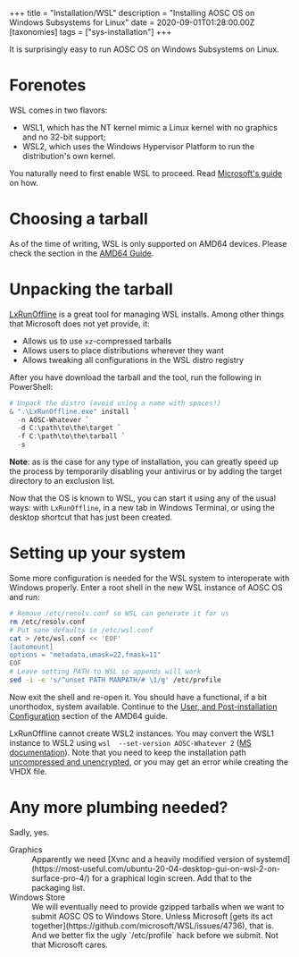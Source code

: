+++
title = "Installation/WSL"
description = "Installing AOSC OS on Windows Subsystems for Linux"
date = 2020-09-01T01:28:00.00Z
[taxonomies]
tags = ["sys-installation"]
+++

It is surprisingly easy to run AOSC OS on Windows Subsystems on Linux.

# Forenotes

WSL comes in two flavors:

* WSL1, which has the NT kernel mimic a Linux kernel with no graphics and no 32-bit support;
* WSL2, which uses the Windows Hypervisor Platform to run the distribution's own kernel.

You naturally need to first enable WSL to proceed. Read [Microsoft's guide](https://docs.microsoft.com/en-us/windows/wsl/install-win10) on how.

# Choosing a tarball

As of the time of writing, WSL is only supported on AMD64 devices. Please check the section in the [AMD64 Guide](@/aosc-os/installation/amd64.md#choosing-a-tarball).

# Unpacking the tarball

[LxRunOffline](https://github.com/DDoSolitary/LxRunOffline) is a great tool for managing WSL installs. Among other things that Microsoft does not yet provide, it:

* Allows us to use `xz`-compressed tarballs
* Allows users to place distributions wherever they want
* Allows tweaking all configurations in the WSL distro registry

After you have download the tarball and the tool, run the following in PowerShell:

```powershell
# Unpack the distro (avoid using a name with spaces!)
& ".\LxRunOffline.exe" install `
  -n AOSC-Whatever `
  -d C:\path\to\the\target `
  -f C:\path\to\the\tarball `
  -s
```

**Note**: as is the case for any type of installation, you can greatly speed up the process by temporarily disabling your antivirus or by adding the target directory to an exclusion list.

Now that the OS is known to WSL, you can start it using any of the usual ways: with `LxRunOffline`, in a new tab in Windows Terminal, or using the desktop shortcut that has just been created.

# Setting up your system

Some more configuration is needed for the WSL system to interoperate with Windows properly. Enter a root shell in the new WSL instance of AOSC OS and run:

```bash
# Remove /etc/resolv.conf so WSL can generate it for us
rm /etc/resolv.conf
# Put sane defaults in /etc/wsl.conf
cat > /etc/wsl.conf << 'EOF'
[automount]
options = "metadata,umask=22,fmask=11"
EOF
# Leave setting PATH to WSL so appends will work
sed -i -e 's/^unset PATH MANPATH/# \1/g' /etc/profile
```

Now exit the shell and re-open it. You should have a functional, if a bit unorthodox, system available. Continue to the [User, and Post-installation Configuration](@/aosc-os/installation/amd64.md#user-and-post-installation-configuration) section of the AMD64 guide.

LxRunOffline cannot create WSL2 instances. You may convert the WSL1 instance to WSL2 using `wsl  --set-version AOSC-Whatever 2` ([MS documentation](https://docs.microsoft.com/en-us/windows/wsl/install-win10)). Note that you need to keep the installation path [uncompressed and unencrypted](https://github.com/microsoft/WSL/issues/4103), or you may get an error while creating the VHDX file.

# Any more plumbing needed?

Sadly, yes.

<!-- can we use https://www.markdownguide.org/extended-syntax#definition-lists ? -->
<dl>
  <dt>Graphics</dt>
  <dd>Apparently we need [Xvnc and a heavily modified version of systemd](https://most-useful.com/ubuntu-20-04-desktop-gui-on-wsl-2-on-surface-pro-4/) for a graphical login screen. Add that to the packaging list.</dd>
  <dt>Windows Store</dt>
  <dd>We will eventually need to provide gzipped tarballs when we want to submit AOSC OS to Windows Store. Unless Microsoft [gets its act together](https://github.com/microsoft/WSL/issues/4736), that is.</dd>
  <dd>And we better fix the ugly `/etc/profile` hack before we submit. Not that Microsoft cares.</dd>
</dl>
